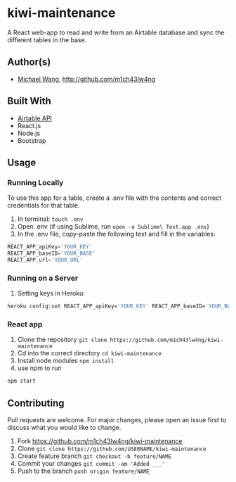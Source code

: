 # kiwi-maintenance

A React web-app to read and write from an Airtable database and sync the different tables in the base.

## Author(s)
* [Michael Wang](http://m1ch43lw4ng.com), http://github.com/m1ch43lw4ng

## Built With
* [Airtable API](https://airtable.com)
* React.js
* Node.js
* Bootstrap

## Usage
### Running Locally
To use this app for a table, create a .env file with the contents and correct credentials for that table.
1. In terminal: `touch .env`
2. Open .env (if using Sublime, run `open -a Sublime\ Text.app .env`)
2. In the .env file, copy-paste the following text and fill in the variables:
```js
REACT_APP_apiKey='YOUR_KEY'
REACT_APP_baseID='YOUR_BASE'
REACT_APP_url='YOUR_URL'
```

### Running on a Server
1. Setting keys in Heroku:
```bash
heroku config:set REACT_APP_apiKey='YOUR_KEY' REACT_APP_baseID='YOUR_BASE' REACT_APP_url='YOUR_URL'
```

### React app
1. Clone the repository `git clone https://github.com/m1ch43lw4ng/kiwi-maintenance`
2. Cd into the correct directory `cd kiwi-maintenance`
3. Install node modules `npm install`
4. use npm to run
```bash
npm start
```

## Contributing
Pull requests are welcome. For major changes, please open an issue first to discuss what you would like to change.

1. Fork <https://github.com/m1ch43lw4ng/kiwi-maintenance>
2. Clone `git clone https://github.com/USERNAME/kiwi-maintenance`
2. Create feature branch `git checkout -b feature/NAME`
3. Commit your changes `git commit -am 'Added ___'`
4. Push to the branch `push origin feature/NAME`
